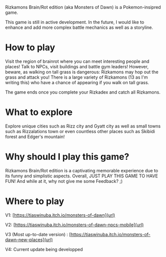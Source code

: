 Rizkamons Brain/Rot edition (aka Monsters of Dawn) is a Pokemon-insipred game.

This game is still in active development.
In the future, I would like to enhance and add more complex battle mechanics as well as a storyline.

# How to play

Visit the region of brainrot where you can meet interesting people and places! Talk to NPCs, visit buildings and battle gym leaders!
However, beware, as walking on tall grass is dangerous: Rizkamons may hop out the grass and attack you! There is a large variety of Rizkamons (13 as I'm writing this) who have a chance of appearing if you walk on tall grass.

The game ends once you complete your Rizkadex and catch all Rizkamons.

# What to explore

Explore unique cities such as Rizz city and Gyatt city as well as small towns such as Rizzalations town or even countless other places such as Skibidi forest and Edger's mountain!

# Why should I play this game?

Rizkamons Brain/Rot edition is a captivating memorable experience due to its funny and simplistic aspects.
Overall, JUST PLAY THIS GAME TO HAVE FUN!
And while at it, why not give me some Feedback? ;)

# Where to play
 
 V1: [https://tiaswinuba.itch.io/monsters-of-dawn](url)
 
 V2: [https://tiaswinuba.itch.io/monsters-of-dawn-npcs-mobile](url)
 
 V3 (Most up-to-date version) : [https://tiaswinuba.itch.io/monsters-of-dawn-new-places](url)
 
 V4: Current update being developped
